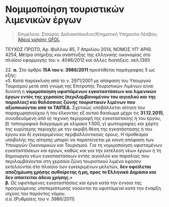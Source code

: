 # Νομιμοποίηση τουριστικών λιμενικών έργων 

> Επιμέλεια: Σταύρος Δαλιακόπουλος/Κτηματική Υπηρεσία Λέσβου, [Άδεια χρήσης GFDL](http://www.gnu.org/licenses/fdl.html)

ΤΕΥΧΟΣ ΠΡΩΤΟ, Αρ. Φύλλου 85, 7 Απριλίου 2014, ΝΟΜΟΣ ΥΠ’ ΑΡΙΘ. 4254, Μέτρα στήριξης και ανάπτυξης της ελληνικής οικονομίας στο πλαίσιο εφαρμογής του ν. 4046/2012 και άλλες διατάξεις. σελ.1393  

22\. **α.** Στο άρθρο **15Α του ν. 3986/2011** προστίθεται παράγραφος 5 ως εξής:  
«5\. Κατά παρέκκλιση από το ν. 2971/2001 με απόφαση του Υπουργού Τουρισμού μετά από γνώμη της Επιτροπής Τουριστικών Λιμένων είναι δυνατή η **νομιμοποίηση υφιστάμενων εγκαταστάσεων και λιμενικών έργων εντός της χερσαίας (περιλαμβανομένου του αιγιαλού και της παραλίας) και θαλάσσιας ζώνης τουριστικών λιμένων που αξιοποιούνται από το ΤΑΙΠΕΔ**. Σχετικώς υποβάλλεται αίτηση του παραχωρησιούχου ή του έλκοντος εξ αυτού δικαίωμα μέχρι τις **31.12.2015**, συνοδευόμενη από α) τεχνική περιγραφή της εγκατάστασης ή του έργου, β) τοπογραφικό διάγραμμα με κλίμακα 1:500, γ) φωτογραφίες και χάρτη της ευρύτερης περιοχής με την ακριβή θέση της εγκατάστασης ή του έργου και δ) εγκεκριμένους περιβαλλοντικούς όρους. Η προθεσμία υποβολής της αίτησης μπορεί να παρατείνεται με κοινή απόφαση των Υπουργών Οικονομικών και Τουρισμού. Για τη νομιμοποίηση υφισταμένων εγκαταστάσεων και έργων, καθώς και για την εκτέλεση νέων έργων ή τη δημιουργία νέων εγκαταστάσεων εντός αιγιαλού και παραλίας που περιλαμβάνονται στη χερσαία ζώνη τουριστικού λιμένα εφόσον εκτελούνται στο πλαίσιο των εγκεκριμένων μελετών, **δεν οφείλεται αποζημίωση χρήσης αυθαίρετης ή μη, προς το Ελληνικό Δημόσιο και δεν απαιτείται άδεια χρήσης.**»  
**β.** Ως υφιστάμενες εγκαταστάσεις και έργα κατά την έννοια της προηγούμενης υποπερίπτωσης νοούνται τα υφιστάμενα κατά την έναρξη ισχύος του παρόντος νόμου.  
σ.σ. [Ρυθμίσεις του ν. 3986/2011]

